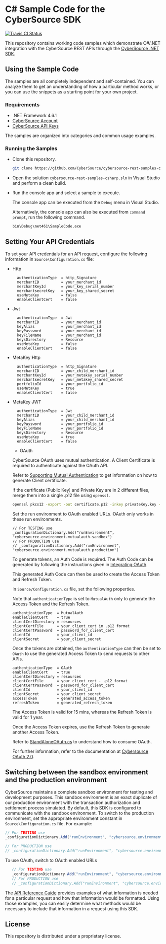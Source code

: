 # C# Sample Code for the CyberSource SDK

[![Travis CI Status](https://travis-ci.org/CyberSource/cybersource-rest-samples-csharp.svg?branch=master)](https://travis-ci.org/CyberSource/cybersource-rest-samples-csharp)

This repository contains working code samples which demonstrate C#/.NET integration with the CyberSource REST APIs through the [CyberSource .NET SDK](https://github.com/CyberSource/cybersource-rest-client-dotnet).

## Using the Sample Code

The samples are all completely independent and self-contained. You can analyze them to get an understanding of how a particular method works, or you can use the snippets as a starting point for your own project.

### Requirements

* .NET Framework 4.6.1
* [CyberSource Account](https://developer.cybersource.com/api/developer-guides/dita-gettingstarted/registration.html)
* [CyberSource API Keys](https://developer.cybersource.com/api/developer-guides/dita-gettingstarted/registration/createCertSharedKey.html)

The samples are organized into categories and common usage examples.

### Running the Samples

* Clone this repository.

    ```bash
    git clone https://github.com/CyberSource/cybersource-rest-samples-csharp.git
    ```

* Open the solution `cybersource-rest-samples-csharp.sln` in Visual Studio and perform a clean build.

* Run the console app and select a sample to execute.

  The console app can be executed from the `Debug` menu in Visual Studio.

  Alternatively, the console app can also be executed from `command prompt`, run the following command.

    ```bash
    bin\Debug\net461\SampleCode.exe
    ```

## Setting Your API Credentials

To set your API credentials for an API request, configure the following information in `Source\Configuration.cs` file:

* Http

    ```lang-none
      authenticationType  = http_Signature
      merchantID          = your_merchant_id
      merchantKeyId       = your_key_serial_number
      merchantsecretKey   = your_key_shared_secret
      useMetaKey          = false
      enableClientCert    = false
    ```

* Jwt

    ```lang-none
      authenticationType  = Jwt
      merchantID          = your_merchant_id
      keyAlias            = your_merchant_id
      keyPassword         = your_merchant_id
      keyFileName         = your_merchant_id
      keysDirectory       = Resource
      useMetaKey          = false
      enableClientCert    = false
    ```

* MetaKey Http

  ```
    authenticationType  = http_Signature
    merchantID          = your_child_merchant_id
    merchantKeyId       = your_metakey_serial_number
    merchantsecretKey   = your_metakey_shared_secret
    portfolioId         = your_portfolio_id
    useMetaKey          = true
    enableClientCert    = false
  ```

* MetaKey JWT

  ```
    authenticationType  = Jwt
    merchantID          = your_child_merchant_id
    keyAlias            = your_child_merchant_id
    keyPassword         = your_portfolio_id
    keyFileName         = your_portfolio_id
    keysDirectory       = Resource
    useMetaKey          = true
    enableClientCert    = false
  ```

  * OAuth

  CyberSource OAuth uses mutual authentication. A Client Certificate is required to authenticate against the OAuth API. 

  Refer to [Supporting Mutual Authentication](https://developer.cybersource.com/api/developer-guides/OAuth/cybs_extend_intro/Supporting-Mutual-Authentication.html) to get information on how to generate Client certificate.

  If the certificate (Public Key) and Private Key are in 2 different files, merge them into a single .p12 file using `openssl`.

    ```bash
    openssl pkcs12 -export -out certificate.p12 -inkey privateKey.key -in certificate.crt
    ```

  Set the run environment to OAuth enabled URLs. OAuth only works in these run environments.

    ```
    // For TESTING use
    _configurationDictionary.Add("runEnvironment", "cybersource.environment.mutualauth.sandbox")
    // For PRODUCTION use
    // _configurationDictionary.Add("runEnvironment", "cybersource.environment.mutualauth.production")
    ```

  To generate tokens, an Auth Code is required. The Auth Code can be generated by following the instructions given in [Integrating OAuth](https://developer.cybersource.com/api/developer-guides/OAuth/cybs_extend_intro/integrating_OAuth.html).

  This generated Auth Code can then be used to create the Access Token and Refresh Token.

  In `Source/Configuration.cs` file, set the following properties.
  
  Note that `authenticationType` is set to `MutualAuth` only to generate the Access Token and the Refresh Token.

    ```
    authenticationType  = MutualAuth
    enableClientCert    = true
    clientCertDirectory = resources
    clientCertFile      = your_client_cert in .p12 format
    clientCertPassword  = password_for_client_cert
    clientId            = your_client_id
    clientSecret        = your_client_secret
    ```

  Once the tokens are obtained, the `authenticationType` can then be set to `OAuth` to use the generated Access Token to send requests to other APIs.

    ```
    authenticationType  = OAuth
    enableClientCert    = true
    clientCertDirectory = resources
    clientCertFile      = your_client_cert - .p12 format
    clientCertPassword  = password_for_client_cert
    clientId            = your_client_id
    clientSecret        = your_client_secret
    accessToken         = generated_access_token
    refreshToken        = generated_refresh_token
    ```

  The Access Token is valid for 15 mins, whereas the Refresh Token is valid for 1 year.

  Once the Access Token expires, use the Refresh Token to generate another Access Token.

  Refer to [StandAloneOAuth.cs](https://github.com/CyberSource/cybersource-rest-samples-csharp/tree/master/Source/Samples/Authentication/StandaloneOAuth.cs) to understand how to consume OAuth.

  For further information, refer to the documentation at [Cybersource OAuth 2.0](https://developer.cybersource.com/api/developer-guides/OAuth/cybs_extend_intro.html).

## Switching between the sandbox environment and the production environment

CyberSource maintains a complete sandbox environment for testing and development purposes. This sandbox environment is an exact duplicate of our production environment with the transaction authorization and settlement process simulated. By default, this SDK is configured to communicate with the sandbox environment. To switch to the production environment, set the appropriate environment constant in `Source\Configuration.cs` file.  For example:

```csharp
// For TESTING use
_configurationDictionary.Add("runEnvironment", "cybersource.environment.sandbox");

// For PRODUCTION use
// _configurationDictionary.Add("runEnvironment", "cybersource.environment.production");
```

To use OAuth, switch to OAuth enabled URLs

```csharp
   // For TESTING use
   _configurationDictionary.Add("runEnvironment", "cybersource.environment.mutualauth.sandbox")
   // For PRODUCTION use
   // _configurationDictionary.Add("runEnvironment", "cybersource.environment.mutualauth.production")
```

The [API Reference Guide](https://developer.cybersource.com/api/reference/api-reference.html) provides examples of what information is needed for a particular request and how that information would be formatted. Using those examples, you can easily determine what methods would be necessary to include that information in a request using this SDK.

## License

This repository is distributed under a proprietary license.

